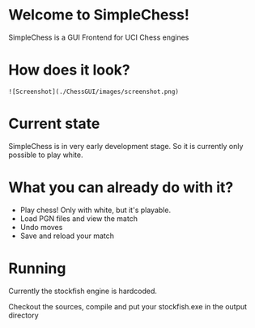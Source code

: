 # Welcome to SimpleChess!

SimpleChess is a GUI Frontend for UCI Chess engines

# How does it look?
```
![Screenshot](./ChessGUI/images/screenshot.png)
```

# Current state

SimpleChess is in very early development stage. So it is currently only possible to play white. 

# What you can already do with it?
- Play chess! Only with white, but it's playable.
- Load PGN files and view the match
- Undo moves
- Save and reload your match


# Running
Currently the stockfish engine is hardcoded.

Checkout the sources, compile and put your stockfish.exe in the output directory
